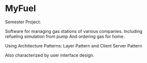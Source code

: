 # MyFuel
Semester Project:

Software for managing gas stations of various companies.
Including refueling  simulation from pump 
And ordering gas for home.

Using Architecture Patterns:
Layer Pattern
and Client Server Pattern

Also characterized by
user interface design.
